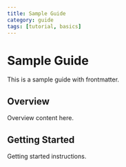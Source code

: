 ```yaml
---
title: Sample Guide
category: guide
tags: [tutorial, basics]
---
```


# Sample Guide

This is a sample guide with frontmatter.

## Overview

Overview content here.

## Getting Started

Getting started instructions.